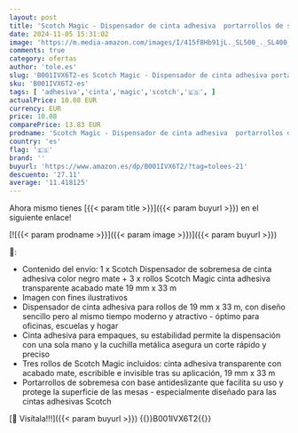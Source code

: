 ```yaml
---
layout: post
title: 'Scotch Magic - Dispensador de cinta adhesiva  portarrollos de sobremesa con 3 rollos  transparente 19 mm x 33 m  base antideslizante  color negro'
date: 2024-11-05 15:31:02
image: 'https://m.media-amazon.com/images/I/415f8Hb91jL._SL500_._SL400_.jpg'
comments: true
category: ofertas
author: 'tole.es'
slug: 'B001IVX6T2-es Scotch Magic - Dispensador de cinta adhesiva portarrollos...'
sku: 'B001IVX6T2-es'
tags: [ 'adhesiva','cinta','magic','scotch','🇪🇸', ]
actualPrice: 10.08 EUR
currency: EUR
price: 10.08
comparePrice: 13.83 EUR
prodname: 'Scotch Magic - Dispensador de cinta adhesiva  portarrollos de sobremesa con 3 rollos  transparente 19 mm x 33 m  base antideslizante  color negro'
country: 'es'
flag: '🇪🇸'
brand: ''
buyurl: 'https://www.amazon.es/dp/B001IVX6T2/?tag=tolees-21'
descuento: '27.11'
average: '11.418125'
---
```


Ahora mismo tienes [{{< param title >}}]({{< param buyurl >}}) en el siguiente enlace!

[![{{< param prodname >}}]({{< param image >}})]({{< param buyurl >}})

🔎:

- Contenido del envío: 1 x Scotch Dispensador de sobremesa de cinta adhesiva color negro mate + 3 x rollos Scotch Magic cinta adhesiva transparente acabado mate 19 mm x 33 m
- Imagen con fines ilustrativos
- Dispensador de cinta adhesiva para rollos de 19 mm x 33 m, con diseño sencillo pero al mismo tiempo moderno y atractivo - óptimo para oficinas, escuelas y hogar
- Cinta adhesiva para empaques, su estabilidad permite la dispensación con una sola mano y la cuchilla metálica asegura un corte rápido y preciso
- Tres rollos de Scotch Magic incluidos: cinta adhesiva transparente con acabado mate, escribible e invisible tras su aplicación, 19 mm x 33 m
- Portarrollos de sobremesa con base antideslizante que facilita su uso y protege la superficie de las mesas - especialmente diseñado para las cintas adhesivas Scotch

[🛒 Visítala!!!]({{< param buyurl >}})
{{<world>}}B001IVX6T2{{</world>}}
